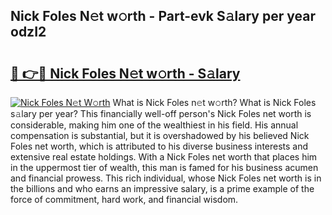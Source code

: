 ## Nick Foles N𝚎t w𝚘rth - Part-evk S𝚊lary per year odzI2

# <h2><a href="http://gc52e6o.nevu.top/?p=Nick+Foles">🔗 👉🔴 Nick Foles N𝚎t w𝚘rth - S𝚊lary</a></h2>

[![Nick Foles N𝚎t W𝚘rth](https://i.imgur.com/Oavwk0R.jpeg)](http://gc52e6o.nevu.top/?p=Nick+Foles)
What is Nick Foles n𝚎t w𝚘rth? What is Nick Foles s𝚊lary per year?
This financially well-off person's Nick Foles net worth is considerable, making him one of the wealthiest in his field. His annual compensation is substantial, but it is overshadowed by his believed Nick Foles net worth, which is attributed to his diverse business interests and extensive real estate holdings. With a Nick Foles net worth that places him in the uppermost tier of wealth, this man is famed for his business acumen and financial prowess. This rich individual, whose Nick Foles net worth is in the billions and who earns an impressive salary, is a prime example of the force of commitment, hard work, and financial wisdom.
